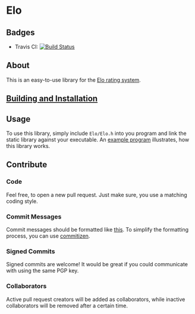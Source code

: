 # Elo

## Badges

* Travis CI: [![Build Status](https://travis-ci.org/rkr8/Elo.svg?branch=master)](https://travis-ci.org/rkr8/Elo)

## About

This is an easy-to-use library for the [Elo rating system](https://en.wikipedia.org/wiki/Elo_rating_system).

## [Building and Installation](BUILD.md)

## Usage

To use this library, simply include `Elo/Elo.h` into you program and link the static library against your executable.
An [example program](example.cpp) illustrates, how this library works.

## Contribute

### Code

Feel free, to open a new pull request.
Just make sure, you use a matching coding style.

### Commit Messages

Commit messages should be formatted like [this](https://github.com/angular/angular.js/blob/master/CONTRIBUTING.md#-git-commit-guidelines).
To simplify the formatting process, you can use [commitizen](https://www.npmjs.com/package/commitizen).

### Signed Commits

Signed commits are welcome! It would be great if you could communicate with using the same PGP key.

### Collaborators

Active pull request creators will be added as collaborators, while inactive collaborators will be removed after a certain time.
